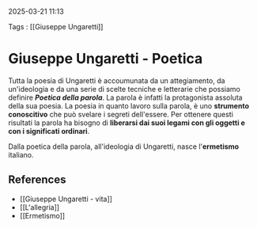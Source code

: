 2025-03-21 11:13

Tags : [[Giuseppe Ungaretti]]

# Giuseppe Ungaretti - Poetica

Tutta la poesia di Ungaretti è accoumunata da un attegiamento, da un'ideologia e da una serie di scelte tecniche e letterarie che possiamo definire ***Poetica della parola***. La parola è infatti la protagonista assoluta della sua poesia.
La poesia in quanto lavoro sulla parola, è uno **strumento conoscitivo** che può svelare i segreti dell'essere. Per ottenere questi risultati la parola ha bisogno di **liberarsi dai suoi legami con gli oggetti e con i significati ordinari**. 

Dalla poetica della parola, all'ideologia di Ungaretti, nasce l'**ermetismo** italiano.
## References

- [[Giuseppe Ungaretti - vita]]
- [[L'allegria]]
- [[Ermetismo]]